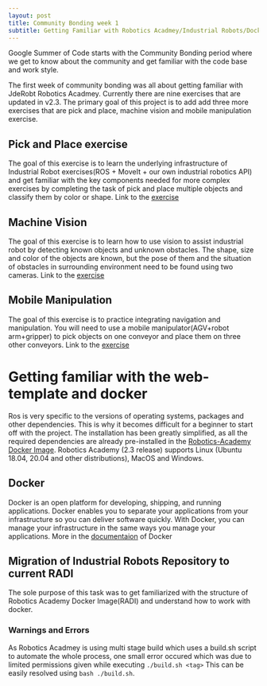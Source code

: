 ```yaml
---
layout: post
title: Community Bonding week 1
subtitle: Getting Familiar with Robotics Acadmey/Industrial Robots/Docker
---
```


Google Summer of Code starts with the Community Bonding period where we get to know about the community and get familiar with the code base and work style.

The first week of community bonding was all about getting familiar with JdeRobt Robotics Acadmey. Currently there are nine exercises that are updated in v2.3. The primary goal of this project is to add add three more exercises that are pick and place, machine vision and mobile manipulation exercise.

## Pick and Place exercise

The goal of this exercise is to learn the underlying infrastructure of Industrial Robot exercises(ROS + MoveIt + our own industrial robotics API) and get familiar with the key components needed for more complex exercises by completing the task of pick and place multiple objects and classify them by color or shape. Link to the [exercise](http://jderobot.github.io/RoboticsAcademy/exercises/IndustrialRobots/pick_place)

## Machine Vision

The goal of this exercise is to learn how to use vision to assist industrial robot by detecting known objects and unknown obstacles. The shape, size and color of the objects are known, but the pose of them and the situation of obstacles in surrounding environment need to be found using two cameras. Link to the [exercise](http://jderobot.github.io/RoboticsAcademy/exercises/IndustrialRobots/machine_vision)

## Mobile Manipulation

The goal of this exercise is to practice integrating navigation and manipulation. You will need to use a mobile manipulator(AGV+robot arm+gripper) to pick objects on one conveyor and place them on three other conveyors. Link to the [exercise](http://jderobot.github.io/RoboticsAcademy/exercises/IndustrialRobots/mobile_manipulation)

# Getting familiar with the web-template and docker

Ros is very specific to the versions of operating systems, packages and other dependencies. This is why it becomes difficult for a beginner to start off with the project. The installation has been greatly simplified, as all the required dependencies are already pre-installed in the [Robotics-Academy Docker Image](https://hub.docker.com/r/jderobot/robotics-academy). Robotics Academy (2.3 release) supports Linux (Ubuntu 18.04, 20.04 and other distributions), MacOS and Windows.

## Docker

Docker is an open platform for developing, shipping, and running applications. Docker enables you to separate your applications from your infrastructure so you can deliver software quickly. With Docker, you can manage your infrastructure in the same ways you manage your applications. More in the [documentaion](https://docs.docker.com/get-started/) of Docker

## Migration of Industrial Robots Repository to current RADI

The sole purpose of this task was to get familiarized with the structure of Robotics Academy Docker Image(RADI) and understand how to work with docker.

### Warnings and Errors

As Robotics Acadmey is using multi stage build which uses a build.sh script to automate the whole process, one small error occured which was due to limited permissions given while executing ```./build.sh <tag>```
This can be easily resolved using ```bash ./build.sh```.
